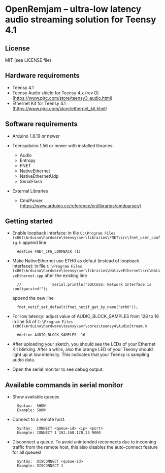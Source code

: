 # OpenRemjam – ultra-low latency audio streaming solution for Teensy 4.1

## License

MIT (see LICENSE file)
 
## Hardware requirements

- Teensy 4.1
- Teensy Audio shield for Teensy 4.x (rev D) (https://www.pjrc.com/store/teensy3_audio.html)
- Ethernet Kit for Teensy 4.1 (https://www.pjrc.com/store/ethernet_kit.html)

## Software requirements

- Arduino 1.8.19 or newer
- Teensyduino 1.56 or newer with installed libraries:
    - Audio
    - Entropy
    - FNET 
    - NativeEthernet
    - NativeEthernetUdp
    - SerialFlash

- External Libraries
    - CmdParser (https://www.arduino.cc/reference/en/libraries/cmdparser/)
   
## Getting started

- Enable loopback interface: in file `C:\Program Files (x86)\Arduino\hardware\teensy\avr\libraries\FNET\src\fnet_user_config.h` append line

        #define FNET_CFG_LOOPBACK (1)

- Make NativeEthernet use ETH0 as defaut (instead of loopback interface): in file
  `C:\Program Files (x86)\Arduino\hardware\teensy\avr\libraries\NativeEthernet\src\NativeEthernet.cpp` after the existing line

        //              Serial.println("SUCCESS: Network Interface is configurated!");

  append the new line

        fnet_netif_set_default(fnet_netif_get_by_name("eth0"));

- For low latency: adjust value of AUDIO_BLOCK_SAMPLES from 128 to 16 in line 54 of `C:\Program Files (x86)\Arduino\hardware\teensy\avr\cores\teensy4\AudioStream.h`

        #define AUDIO_BLOCK_SAMPLES  16

- After uploading your sketch, you should see the LEDs of your Ethernet Kit blinking. After a while, also the orange LED of your Teensy should light up at low intensity. This indicates that your Teensy is sampling audio data.
- Open the serial monitor to see debug output.

## Available commands in serial monitor

- Show available queues

        Syntax:  SHOW
        Example: SHOW

- Connect to a remote host.

        Syntax:  CONNECT <queue-id> <ip> <port> 
        Example: CONNECT 1 192.168.178.23 9000

- Disconnect a queue. To avoid unintended reconnects due to inconning traffic from the remote host, this also disables the auto-connect feature for all queues!

        Syntax:  DISCONNECT <queue-id>
        Example: DISCONNECT 1
